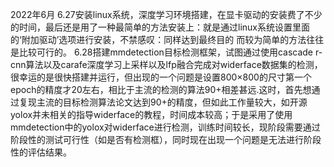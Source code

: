 
2022年6月
  6.27安装linux系统，深度学习环境搭建，在显卡驱动的安装费了不少的时间，最后还是用了一种最简单的方法安装上：就是通过linux系统设置里面的‘附加驱动’选项进行安装，不禁感叹：同样达到最终目的 而较为简单的方法往往是比较可行的。
  6.28搭建mmdetection目标检测框架，试图通过使用cascade r-cnn算法以及carafe深度学习上采样以及lfp融合完成对widerface数据集的检测，很幸运的是很快搭建并运行，但出现的一个问题是设置800×800的尺寸第一个epoch的精度才20左右，相比于主流的检测的算法90+相差甚远.这时，首先想通过复现主流的目标检测算法论文达到90+的精度，但如此工作量较大，如开源yolox并未相关的指导widerface的教程，时间成本较高；于是采用了使用mmdetection中的yolox对widerface进行检测，训练时间较长，现阶段需要通过阶段性的测试可行性（如是否有检测框），同时现在出现一个问题是无法进行阶段性的评估结果。
